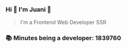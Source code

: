 ### Hi 👋 I&#39;m Juani 🦁

> I&#39;m a Frontend Web Developer SSR

### 📚 Minutes being a developer: 1839760
